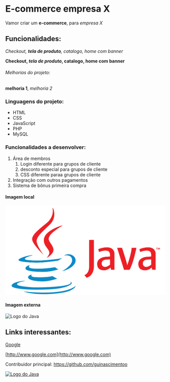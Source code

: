 # E-commerce empresa X

Vamor criar um **e-commerce**, para *empresa X*

## Funcionalidades: 

_Checkout, **tela de produto**, catalogo, home com banner_

**Checkout, _tela de produto_, catalogo, home com banner**

###### Melhorias do projeto:

__melhoria 1__, _melhoria 2_

### Linguagens do projeto:

* HTML
* CSS
* JavaScript
* PHP
* MySQL

### Funcionalidades a desenvolver: 

1. Área de membros
    1. Login diferente para grupos de cliente
    2. desconto especial para grupos de cliente
    3. CSS diferente paraa grupos de cliente
2. Integração com outros pagamentos
3. Sistema de bônus primeira compra

#### Imagem local

![Logo do Java](img/imagemjava.png)

#### Imagem externa

![Logo do Java](https://pt.wikipedia.org/wiki/Ficheiro:Java_programming_language_logo.svg)

## Links interessantes:

[Google](http://www.google.com)

[http://www.google.com](http://www.google.com)

Contribuidor principal: https://github.com/guinascimentoo

[![Logo do Java](https://pt.wikipedia.org/wiki/Ficheiro:Java_programming_language_logo.svg)](https://github.com/guinascimentoo)